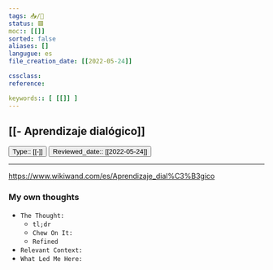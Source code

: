 ```yaml
---
tags: 📥️/💭️
status: 🟥
moc:: [[]]
sorted: false
aliases: []
langugue: es
file_creation_date: [[2022-05-24]]

cssclass: 
reference:

keywords:: [ [[]] ]
---
```

## [[- Aprendizaje dialógico]]
<button class="date_button_today">Type:: [[-]]</button> <button class="date_button_today">Reviewed_date:: [[2022-05-24]] </button>

---

https://www.wikiwand.com/es/Aprendizaje_dial%C3%B3gico

### My own thoughts
- `The Thought:`
	- `tl;dr`
	- `Chew On It:`
	- `Refined`
- `Relevant Context:`
- `What Led Me Here:`